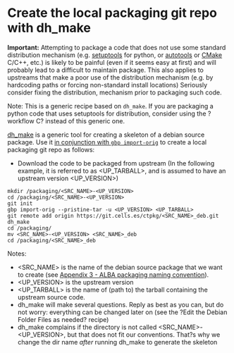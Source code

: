 # Create the local packaging git repo with dh_make

**Important:** Attempting to package a code that does not use some standard 
distribution mechanism (e.g. [setuptools](https://setuptools.readthedocs.io) for
python, or [autotools](https://www.gnu.org/software/automake/manual/html_node/Autotools-Introduction.html) 
or [CMake](https://cmake.org/) C/C++, etc.) is likely to be painful (even if it 
seems easy at first) and will probably lead to a difficult to maintain package. 
This also applies to upstreams that make a poor use of the distribution mechanism
(e.g. by hardcoding paths or forcing non-standard install locations)
Seriously consider fixing the distribution, mechanism prior to packaging such code.  

Note: This is a generic recipe based on `dh_make`. If you are packaging a 
python code that uses setuptools for distribution, consider using the 
?workflow C? instead of this generic one.

[dh_make](https://www.debian.org/doc/manuals/maint-guide/first.en.html#non-native-dh-make) 
is a generic tool for creating a skeleton of a debian source package. Use it 
[in conjunction with `gbp import-orig`](http://honk.sigxcpu.org/projects/git-buildpackage/manual-html/gbp.import.html#GBP.IMPORT.FROMSCRATCH) 
to create a local packaging git repo as follows:

- Download the code to be packaged from upstream (In the following example, it is referred to as <UP_TARBALL>, and is assumed to have an upstream version <UP_VERSION>) 

```
mkdir /packaging/<SRC_NAME>-<UP_VERSION>
cd /packaging/<SRC_NAME>-<UP_VERSION>
git init
gbp import-orig --pristine-tar -u <UP_VERSION> <UP_TARBALL>
git remote add origin https://git.cells.es/ctpkg/<SRC_NAME>_deb.git
dh_make
cd /packaging/
mv <SRC_NAME>-<UP_VERSION> <SRC_NAME>_deb
cd /packaging/<SRC_NAME>_deb
```

Notes: 

- <SRC_NAME> is the name of the debian source package that we want to create (see [Appendix 3 - ALBA packaging naming convention](Appendix_3.md)). 
- <UP_VERSION> is the upstream version
- <UP_TARBALL> is the name of (path to) the tarball containing the upstream source code.
- dh_make will make several questions. Reply as best as you can, but do not worry: everything can be changed later on (see the ?Edit the Debian Folder Files as needed? recipe)
- dh_make complains if the directory is not called <SRC_NAME>-<UP_VERSION>, but that does not fit our conventions. That?s why we change the dir name *after* running dh_make to generate the skeleton

